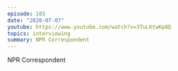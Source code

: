 ```yaml
---
episode: 103
date: "2020-07-07"
youtube: https://www.youtube.com/watch?v=3TuLKtwKp8Q
topics: interviewing
summary: NPR Correspondent
---
```


NPR Correspondent
